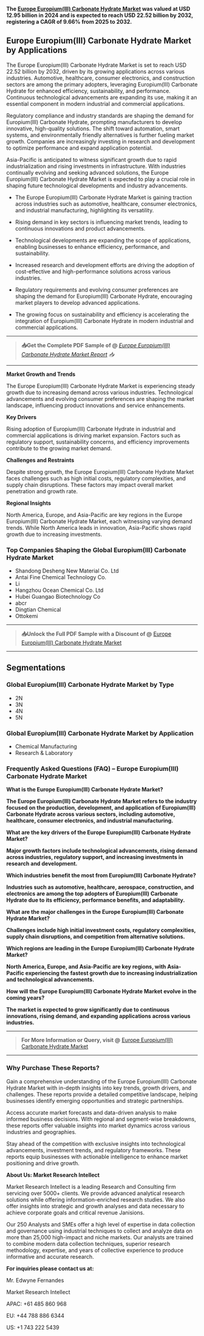 <p><strong>The <a href="https://www.marketresearchintellect.com/download-sample/?rid=956608&amp;utm_source=Pulse-April-Europe&amp;utm_medium=852">Europe Europium(III) Carbonate Hydrate Market</a> was valued at USD 12.95 billion in 2024 and is expected to reach USD 22.52 billion by 2032, registering a CAGR of 9.66% from 2025 to 2032.</strong></p><h2>Europe Europium(III) Carbonate Hydrate Market by Applications&nbsp;</h2><p><p>The Europe Europium(III) Carbonate Hydrate Market is set to reach USD 22.52 billion by 2032, driven by its growing applications across various industries. Automotive, healthcare, consumer electronics, and construction sectors are among the primary adopters, leveraging Europium(III) Carbonate Hydrate for enhanced efficiency, sustainability, and performance. Continuous technological advancements are expanding its use, making it an essential component in modern industrial and commercial applications.</p><p>Regulatory compliance and industry standards are shaping the demand for Europium(III) Carbonate Hydrate, prompting manufacturers to develop innovative, high-quality solutions. The shift toward automation, smart systems, and environmentally friendly alternatives is further fueling market growth. Companies are increasingly investing in research and development to optimize performance and expand application potential.</p><p>Asia-Pacific is anticipated to witness significant growth due to rapid industrialization and rising investments in infrastructure. With industries continually evolving and seeking advanced solutions, the Europe Europium(III) Carbonate Hydrate Market is expected to play a crucial role in shaping future technological developments and industry advancements.</p></p><ul><li><p>The Europe Europium(III) Carbonate Hydrate Market is gaining traction across industries such as automotive, healthcare, consumer electronics, and industrial manufacturing, highlighting its versatility.</p></li><li><p>Rising demand in key sectors is influencing market trends, leading to continuous innovations and product advancements.</p></li><li><p>Technological developments are expanding the scope of applications, enabling businesses to enhance efficiency, performance, and sustainability.</p></li><li><p>Increased research and development efforts are driving the adoption of cost-effective and high-performance solutions across various industries.</p></li><li><p>Regulatory requirements and evolving consumer preferences are shaping the demand for Europium(III) Carbonate Hydrate, encouraging market players to develop advanced applications.</p></li><li><p>The growing focus on sustainability and efficiency is accelerating the integration of Europium(III) Carbonate Hydrate in modern industrial and commercial applications.</p></li></ul><hr /><blockquote><p><strong><span class="font-[700]">📥Get the Complete PDF Sample of @ </span></strong><em><span class="font-[700]"><a href="https://www.marketresearchintellect.com/download-sample/?rid=956608&amp;utm_source=Pulse-April-Europe&amp;utm_medium=852" target="_blank" data-tracking-control-name="article-ssr-frontend-pulse_little-text-block" data-tracking-will-navigate="" data-test-link="">Europe Europium(III) Carbonate Hydrate Market Report</a>&nbsp;📥</span></em></p></blockquote><hr /><p class="" data-start="77" data-end="360"><strong data-start="77" data-end="105">Market Growth and Trends</strong></p><p class="" data-start="77" data-end="360">The Europe Europium(III) Carbonate Hydrate Market is experiencing steady growth due to increasing demand across various industries. Technological advancements and evolving consumer preferences are shaping the market landscape, influencing product innovations and service enhancements.</p><p class="" data-start="362" data-end="606"><strong data-start="362" data-end="377">Key Drivers</strong></p><p class="" data-start="362" data-end="606">Rising adoption of Europium(III) Carbonate Hydrate in industrial and commercial applications is driving market expansion. Factors such as regulatory support, sustainability concerns, and efficiency improvements contribute to the growing market demand.</p><p class="" data-start="608" data-end="849"><strong data-start="608" data-end="637">Challenges and Restraints</strong></p><p class="" data-start="608" data-end="849">Despite strong growth, the Europe Europium(III) Carbonate Hydrate Market faces challenges such as high initial costs, regulatory complexities, and supply chain disruptions. These factors may impact overall market penetration and growth rate.</p><p class="" data-start="851" data-end="1095"><strong data-start="851" data-end="872">Regional Insights</strong></p><p class="" data-start="851" data-end="1095">North America, Europe, and Asia-Pacific are key regions in the Europe Europium(III) Carbonate Hydrate Market, each witnessing varying demand trends. While North America leads in innovation, Asia-Pacific shows rapid growth due to increasing investments.</p><p><h3>Top Companies Shaping the Global Europium(III) Carbonate Hydrate Market </h3><ul><li>Shandong Desheng New Material Co. Ltd</li><li>Antai Fine Chemical Technology Co.</li><li>Li</li><li>Hangzhou Ocean Chemical Co. Ltd</li><li>Hubei Guangao Biotechnology Co</li><li>abcr</li><li>Dingtian Chemical</li><li>Ottokemi</li></ul></p><hr /><blockquote><p><strong>📥Unlock the Full PDF Sample with a Discount of @</strong> <a href="https://www.marketresearchintellect.com/ask-for-discount/?rid=956608&amp;utm_source=Pulse-April-Europe&amp;utm_medium=852">Europe Europium(III) Carbonate Hydrate Market</a></p></blockquote><hr /><p><h2>Segmentations</h2><h3>Global Europium(III) Carbonate Hydrate Market by Type</h3><ul><li>2N</li><li>3N</li><li>4N</li><li>5N</li></ul><h3>Global Europium(III) Carbonate Hydrate Market by Application</h3><ul><li>Chemical Manufacturing</li><li>Research & Laboratory</li></ul></p><h3><strong>Frequently Asked Questions (FAQ) &ndash; Europe Europium(III) Carbonate Hydrate Market</strong></h3><p><strong>What is the Europe Europium(III) Carbonate Hydrate Market?</strong></p><p><strong>The Europe Europium(III) Carbonate Hydrate Market refers to the industry focused on the production, development, and application of Europium(III) Carbonate Hydrate across various sectors, including automotive, healthcare, consumer electronics, and industrial manufacturing.</strong></p><p><strong>What are the key drivers of the Europe Europium(III) Carbonate Hydrate Market?</strong></p><p><strong>Major growth factors include technological advancements, rising demand across industries, regulatory support, and increasing investments in research and development.</strong></p><p><strong>Which industries benefit the most from Europium(III) Carbonate Hydrate?</strong></p><p><strong>Industries such as automotive, healthcare, aerospace, construction, and electronics are among the top adopters of Europium(III) Carbonate Hydrate due to its efficiency, performance benefits, and adaptability.</strong></p><p><strong>What are the major challenges in the Europe Europium(III) Carbonate Hydrate Market?</strong></p><p><strong>Challenges include high initial investment costs, regulatory complexities, supply chain disruptions, and competition from alternative solutions.</strong></p><p><strong>Which regions are leading in the Europe Europium(III) Carbonate Hydrate Market?</strong></p><p><strong>North America, Europe, and Asia-Pacific are key regions, with Asia-Pacific experiencing the fastest growth due to increasing industrialization and technological advancements.</strong></p><p><strong>How will the Europe Europium(III) Carbonate Hydrate Market evolve in the coming years?</strong></p><p><strong>The market is expected to grow significantly due to continuous innovations, rising demand, and expanding applications across various industries.</strong></p><hr /><blockquote><p><span class="font-[700]"><strong>For More Information or Query, visit&nbsp;@</strong>&nbsp;</span><span class="font-[700]"><a href="https://www.marketresearchintellect.com/product/global-europiumiii-carbonate-hydrate-market/?utm_source=Linkedin&utm_medium=852" target="_blank" data-tracking-control-name="article-ssr-frontend-pulse_little-text-block" data-tracking-will-navigate="" data-test-link="">Europe Europium(III) Carbonate Hydrate Market</a></span></p></blockquote><hr /><h3><strong data-start="0" data-end="31">Why Purchase These Reports?</strong></h3><p class="" data-start="35" data-end="297">Gain a comprehensive understanding of the Europe Europium(III) Carbonate Hydrate Market with in-depth insights into key trends, growth drivers, and challenges. These reports provide a detailed competitive landscape, helping businesses identify emerging opportunities and strategic partnerships.</p><p class="" data-start="299" data-end="540">Access accurate market forecasts and data-driven analysis to make informed business decisions. With regional and segment-wise breakdowns, these reports offer valuable insights into market dynamics across various industries and geographies.</p><p class="" data-start="542" data-end="784">Stay ahead of the competition with exclusive insights into technological advancements, investment trends, and regulatory frameworks. These reports equip businesses with actionable intelligence to enhance market positioning and drive growth.</p><p><strong><span class="font-[700]">About Us: Market Research Intellect</span></strong></p><p><span class="">Market Research Intellect is a leading Research and Consulting firm servicing over 5000+ clients. We provide advanced analytical research solutions while offering information-enriched research studies.&nbsp;</span>We also offer insights into strategic and growth analyses and data necessary to achieve corporate goals and critical revenue Janisions.</p><p><span class="">Our 250 Analysts and SMEs offer a high level of expertise in data collection and governance using industrial techniques to collect and analyze data on more than 25,000 high-impact and niche markets. Our analysts are trained to combine modern data collection techniques, superior research methodology, expertise, and years of collective experience to produce informative and accurate research.</span></p><p><strong>For inquiries please contact us at:</strong></p><p>Mr. Edwyne Fernandes</p><p>Market Research Intellect</p><p>APAC: +61 485 860 968</p><p>EU: +44 788 886 6344</p><p>US: +1 743 222 5439</p>